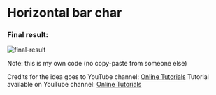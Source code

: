 <h1>Horizontal bar char</h1>
<h3>Final result:</h3>

![final-result](https://user-images.githubusercontent.com/31028022/48946282-d6273900-ef35-11e8-8495-d0095e56ab69.png)

Note: this is my own code (no copy-paste from someone else)

Credits for the idea goes to YouTube channel: <a href="https://www.youtube.com/channel/UCbwXnUipZsLfUckBPsC7Jog" target="_blank">Online Tutorials</a>
Tutorial available on YouTube channel: <a href="https://www.youtube.com/channel/UCbwXnUipZsLfUckBPsC7Jog"           target="_blank">Online Tutorials</a>